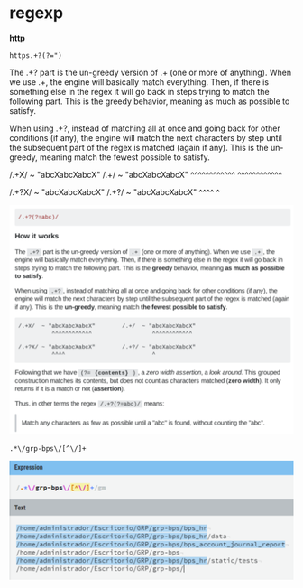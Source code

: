 regexp
======
**http**

    https.+?(?=")
    
The .+? part is the un-greedy version of .+ (one or more of anything). When we use .+, the engine will basically match everything. Then, if there is something else in the regex it will go back in steps trying to match the following part. This is the greedy behavior, meaning as much as possible to satisfy.

When using .+?, instead of matching all at once and going back for other conditions (if any), the engine will match the next characters by step until the subsequent part of the regex is matched (again if any). This is the un-greedy, meaning match the fewest possible to satisfy.

/.+X/  ~ "abcXabcXabcX"        /.+/  ~ "abcXabcXabcX"
          ^^^^^^^^^^^^                  ^^^^^^^^^^^^

/.+?X/ ~ "abcXabcXabcX"        /.+?/ ~ "abcXabcXabcX"
          ^^^^                          ^
    
 ![qownnotes-media-zLldnX](../media/1119594551.png)

    .*\/grp-bps\/[^\/]+

![media-KYDIWm](../media/375110919.png)